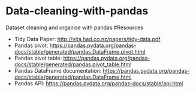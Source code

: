# Data-cleaning-with-pandas
Dataset cleaning and organise with pandas 
#Resources

- Tidy Data Paper: http://vita.had.co.nz/papers/tidy-data.pdf
- Pandas pivot: https://pandas.pydata.org/pandas-docs/stable/generated/pandas.DataFrame.pivot.html
- Pandas pivot table: https://pandas.pydata.org/pandas-docs/stable/generated/pandas.pivot_table.html
- Pandas DataFrame documentation: https://pandas.pydata.org/pandas-docs/stable/generated/pandas.DataFrame.html
- Pandas API: https://pandas.pydata.org/pandas-docs/stable/api.html
